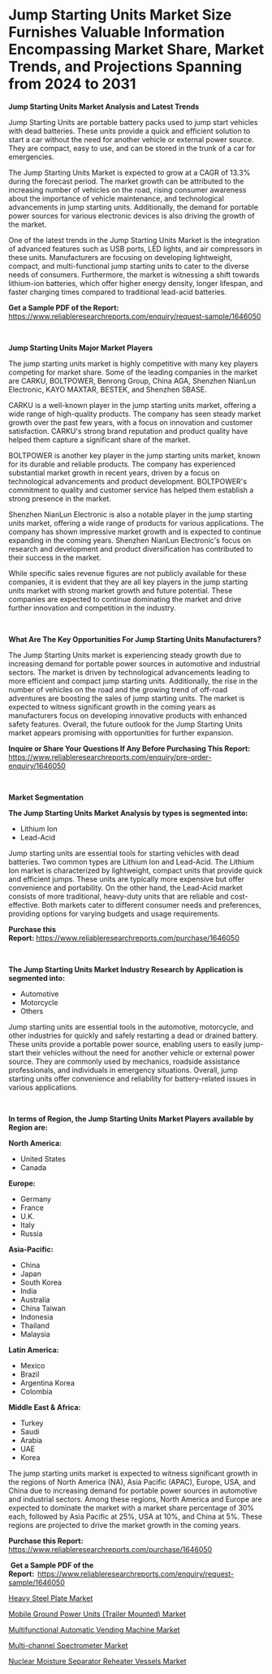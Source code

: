 <p><h1>Jump Starting Units Market Size Furnishes Valuable Information Encompassing Market Share, Market Trends, and Projections Spanning from 2024 to 2031</h1></p><p><strong>Jump Starting Units Market Analysis and Latest Trends</strong></p>
<p><p>Jump Starting Units are portable battery packs used to jump start vehicles with dead batteries. These units provide a quick and efficient solution to start a car without the need for another vehicle or external power source. They are compact, easy to use, and can be stored in the trunk of a car for emergencies.</p><p>The Jump Starting Units Market is expected to grow at a CAGR of 13.3% during the forecast period. The market growth can be attributed to the increasing number of vehicles on the road, rising consumer awareness about the importance of vehicle maintenance, and technological advancements in jump starting units. Additionally, the demand for portable power sources for various electronic devices is also driving the growth of the market.</p><p>One of the latest trends in the Jump Starting Units Market is the integration of advanced features such as USB ports, LED lights, and air compressors in these units. Manufacturers are focusing on developing lightweight, compact, and multi-functional jump starting units to cater to the diverse needs of consumers. Furthermore, the market is witnessing a shift towards lithium-ion batteries, which offer higher energy density, longer lifespan, and faster charging times compared to traditional lead-acid batteries.</p></p>
<p><strong>Get a Sample PDF of the Report:&nbsp;</strong> <a href="https://www.reliableresearchreports.com/enquiry/request-sample/1646050">https://www.reliableresearchreports.com/enquiry/request-sample/1646050</a></p>
<p>&nbsp;</p>
<p><strong>Jump Starting Units Major Market Players</strong></p>
<p><p>The jump starting units market is highly competitive with many key players competing for market share. Some of the leading companies in the market are CARKU, BOLTPOWER, Benrong Group, China AGA, Shenzhen NianLun Electronic, KAYO MAXTAR, BESTEK, and Shenzhen SBASE. </p><p>CARKU is a well-known player in the jump starting units market, offering a wide range of high-quality products. The company has seen steady market growth over the past few years, with a focus on innovation and customer satisfaction. CARKU's strong brand reputation and product quality have helped them capture a significant share of the market.</p><p>BOLTPOWER is another key player in the jump starting units market, known for its durable and reliable products. The company has experienced substantial market growth in recent years, driven by a focus on technological advancements and product development. BOLTPOWER's commitment to quality and customer service has helped them establish a strong presence in the market.</p><p>Shenzhen NianLun Electronic is also a notable player in the jump starting units market, offering a wide range of products for various applications. The company has shown impressive market growth and is expected to continue expanding in the coming years. Shenzhen NianLun Electronic's focus on research and development and product diversification has contributed to their success in the market.</p><p>While specific sales revenue figures are not publicly available for these companies, it is evident that they are all key players in the jump starting units market with strong market growth and future potential. These companies are expected to continue dominating the market and drive further innovation and competition in the industry.</p></p>
<p>&nbsp;</p>
<p><strong>What Are The Key Opportunities For Jump Starting Units Manufacturers?</strong></p>
<p><p>The Jump Starting Units market is experiencing steady growth due to increasing demand for portable power sources in automotive and industrial sectors. The market is driven by technological advancements leading to more efficient and compact jump starting units. Additionally, the rise in the number of vehicles on the road and the growing trend of off-road adventures are boosting the sales of jump starting units. The market is expected to witness significant growth in the coming years as manufacturers focus on developing innovative products with enhanced safety features. Overall, the future outlook for the Jump Starting Units market appears promising with opportunities for further expansion.</p></p>
<p><strong>Inquire or Share Your Questions If Any Before Purchasing This Report:</strong> <a href="https://www.reliableresearchreports.com/enquiry/pre-order-enquiry/1646050">https://www.reliableresearchreports.com/enquiry/pre-order-enquiry/1646050</a></p>
<p>&nbsp;</p>
<p><strong>Market Segmentation</strong></p>
<p><strong>The Jump Starting Units Market Analysis by types is segmented into:</strong></p>
<p><ul><li>Lithium Ion</li><li>Lead-Acid</li></ul></p>
<p><p>Jump starting units are essential tools for starting vehicles with dead batteries. Two common types are Lithium Ion and Lead-Acid. The Lithium Ion market is characterized by lightweight, compact units that provide quick and efficient jumps. These units are typically more expensive but offer convenience and portability. On the other hand, the Lead-Acid market consists of more traditional, heavy-duty units that are reliable and cost-effective. Both markets cater to different consumer needs and preferences, providing options for varying budgets and usage requirements.</p></p>
<p><strong>Purchase this Report:&nbsp;</strong><a href="https://www.reliableresearchreports.com/purchase/1646050">https://www.reliableresearchreports.com/purchase/1646050</a></p>
<p>&nbsp;</p>
<p><strong>The Jump Starting Units Market Industry Research by Application is segmented into:</strong></p>
<p><ul><li>Automotive</li><li>Motorcycle</li><li>Others</li></ul></p>
<p><p>Jump starting units are essential tools in the automotive, motorcycle, and other industries for quickly and safely restarting a dead or drained battery. These units provide a portable power source, enabling users to easily jump-start their vehicles without the need for another vehicle or external power source. They are commonly used by mechanics, roadside assistance professionals, and individuals in emergency situations. Overall, jump starting units offer convenience and reliability for battery-related issues in various applications.</p></p>
<p>&nbsp;</p>
<p><strong>In terms of Region, the Jump Starting Units Market Players available by Region are:</strong></p>
<p>
    <p> <strong> North America: </strong>
        <ul>
            <li>United States</li>
            <li>Canada</li>
        </ul>
        </p> 
    <p> <strong> Europe: </strong>
        <ul>
            <li>Germany</li>
            <li>France</li>
            <li>U.K.</li>
            <li>Italy</li>
            <li>Russia</li>
        </ul>
        </p> 
    <p> <strong> Asia-Pacific: </strong>
        <ul>
            <li>China</li>
            <li>Japan</li>
            <li>South Korea</li>
            <li>India</li>
            <li>Australia</li>
            <li>China Taiwan</li>
            <li>Indonesia</li>
            <li>Thailand</li>
            <li>Malaysia</li>
        </ul>
        </p> 
    <p> <strong> Latin America: </strong>
        <ul>
            <li>Mexico</li>
            <li>Brazil</li>
            <li>Argentina Korea</li>
            <li>Colombia</li>
        </ul>
        </p> 
    <p> <strong> Middle East & Africa: </strong>
        <ul>
            <li>Turkey</li>
            <li>Saudi</li>
            <li>Arabia</li>
            <li>UAE</li>
            <li>Korea</li>
        </ul>
    </p>
    </p>
<p><p>The jump starting units market is expected to witness significant growth in the regions of North America (NA), Asia Pacific (APAC), Europe, USA, and China due to increasing demand for portable power sources in automotive and industrial sectors. Among these regions, North America and Europe are expected to dominate the market with a market share percentage of 30% each, followed by Asia Pacific at 25%, USA at 10%, and China at 5%. These regions are projected to drive the market growth in the coming years.</p></p>
<p><strong>Purchase this Report: </strong><a href="https://www.reliableresearchreports.com/purchase/1646050">https://www.reliableresearchreports.com/purchase/1646050</a></p>
<p>&nbsp;<strong>Get a Sample PDF of the Report:&nbsp;&nbsp;</strong><a href="https://www.reliableresearchreports.com/enquiry/request-sample/1646050">https://www.reliableresearchreports.com/enquiry/request-sample/1646050</a></p>
<p><strong></strong></p>
<p><p><a href="https://view.publitas.com/reportprime-1/heavy-steel-plate-market-provides-a-comprehensive-analysis-including-a-macro-overview-of-the-market-as-well-as-micro-details-such-as-market-size-and-competitive-landscape/">Heavy Steel Plate Market</a></p><p><a href="https://github.com/okotobwrhuteie/Market-Research-Report-List-1/blob/main/mobile-ground-power-units-trailer-mounted-market.md">Mobile Ground Power Units (Trailer Mounted) Market</a></p><p><a href="https://issuu.com/reportprime-2/docs/multifunctional-automatic-vending-machine-market-s">Multifunctional Automatic Vending Machine Market</a></p><p><a href="https://gratis-rainforest-2ca.notion.site/Multi-channel-Spectrometer-Market-Size-Growth-Outlook-from-2024-to-2031-projecting-at-Market-s-Tre-833b6b09e1144b21accad12fdb1c4853">Multi-channel Spectrometer Market</a></p><p><a href="https://github.com/myacatherineblakecaczo9vcsw/Market-Research-Report-List-1/blob/main/nuclear-moisture-separator-reheater-vessels-market.md">Nuclear Moisture Separator Reheater Vessels Market</a></p></p>